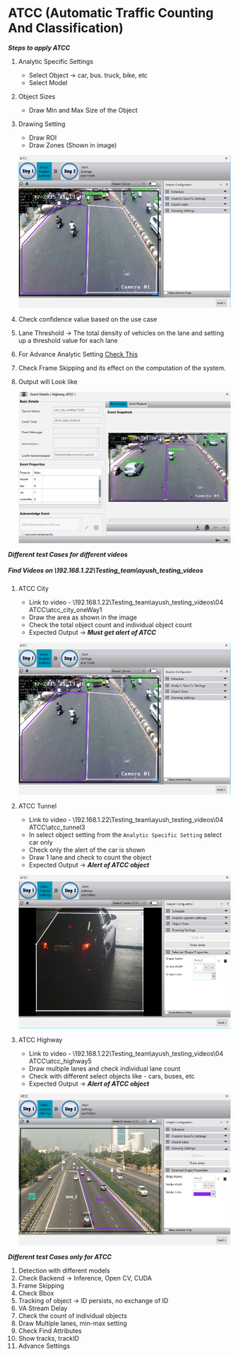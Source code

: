 # **ATCC (Automatic Traffic Counting And Classification)**
 
***Steps to apply ATCC***

1. Analytic Specific Settings
   - Select Object -> car, bus. truck, bike, etc
   - Select Model
2. Object Sizes
   - Draw Min and Max Size of the Object
3. Drawing Setting
   - Draw ROI
   - Draw Zones (Shown in image)
   
    ![image](https://github.com/ayushaggarwalI2V/Video-Analytics-Server/blob/main/04%20ATCC/images/atcc_city.png "VMS image")
   
4. Check confidence value based on the use case
5. Lane Threshold -> The total density of vehicles on the lane and setting up a threshold value for each lane
6. For Advance Analytic Setting [Check This](https://stackoverflowteams.com/c/i2v-systems/questions/132)
7. Check Frame Skipping and its effect on the computation of the system.
8. Output will Look like                                                                         
   
   ![image](https://github.com/ayushaggarwalI2V/Video-Analytics-Server/blob/main/04%20ATCC/images/alert%20atcc.png "Output")

***Different test Cases for different videos***
##### Find Videos on _\\192.168.1.22\Testing_team\ayush_testing_videos_

1. ATCC City
   - Link to video - \\192.168.1.22\Testing_team\ayush_testing_videos\04 ATCC\atcc_city_oneWay1
   - Draw the area as shown in the image
   - Check the total object count and individual object count
   - Expected Output -> **_Must get alert of ATCC_** 
     
   ![image](https://github.com/ayushaggarwalI2V/Video-Analytics-Server/blob/main/04%20ATCC/images/atcc_city.png "city")

2. ATCC Tunnel
   - Link to video - \\192.168.1.22\Testing_team\ayush_testing_videos\04 ATCC\atcc_tunnel3
   - In select object setting from the `Analytic Specific Setting` select car only
   - Check only the alert of the car is shown
   - Draw 1 lane and check to count the object
   - Expected Output -> **_Alert of ATCC object_**
   
   ![image](https://github.com/ayushaggarwalI2V/Video-Analytics-Server/blob/main/04%20ATCC/images/atcc%20tunnel.png "tunnel")

3. ATCC Highway
   - Link to video - \\192.168.1.22\Testing_team\ayush_testing_videos\04 ATCC\atcc_highway5
   - Draw multiple lanes and check individual lane count
   - Check with different select objects like - cars, buses, etc
   - Expected Output -> **_Alert of ATCC object_**
     
   ![image](https://github.com/ayushaggarwalI2V/Video-Analytics-Server/blob/main/04%20ATCC/images/atcc%20highway.png "highway")

***Different test Cases only for ATCC***

1. Detection with different models
2. Check Backend -> Inference, Open CV, CUDA
3. Frame Skipping
4. Check Bbox
5. Tracking of object -> ID persists, no exchange of ID
6. VA Stream Delay
7. Check the count of individual objects
8. Draw Multiple lanes, min-max setting
9. Check Find Attributes
10. Show tracks, trackID
11. Advance Settings
